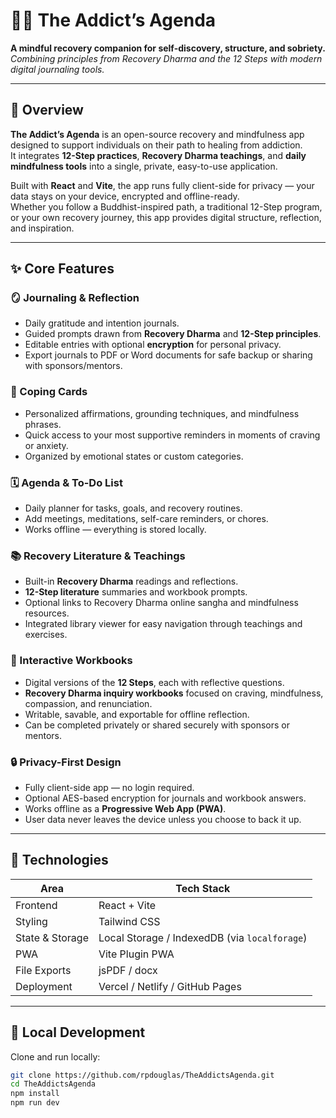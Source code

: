 # 🧘‍♂️ The Addict’s Agenda

**A mindful recovery companion for self-discovery, structure, and sobriety.**  
_Combining principles from Recovery Dharma and the 12 Steps with modern digital journaling tools._

---

## 🌿 Overview

**The Addict’s Agenda** is an open-source recovery and mindfulness app designed to support individuals on their path to healing from addiction.  
It integrates **12-Step practices**, **Recovery Dharma teachings**, and **daily mindfulness tools** into a single, private, easy-to-use application.

Built with **React** and **Vite**, the app runs fully client-side for privacy — your data stays on your device, encrypted and offline-ready.  
Whether you follow a Buddhist-inspired path, a traditional 12-Step program, or your own recovery journey, this app provides digital structure, reflection, and inspiration.

---

## ✨ Core Features

### 🪞 Journaling & Reflection
- Daily gratitude and intention journals.  
- Guided prompts drawn from **Recovery Dharma** and **12-Step principles**.  
- Editable entries with optional **encryption** for personal privacy.  
- Export journals to PDF or Word documents for safe backup or sharing with sponsors/mentors.

### 🧘 Coping Cards
- Personalized affirmations, grounding techniques, and mindfulness phrases.  
- Quick access to your most supportive reminders in moments of craving or anxiety.  
- Organized by emotional states or custom categories.

### 🗓️ Agenda & To-Do List
- Daily planner for tasks, goals, and recovery routines.  
- Add meetings, meditations, self-care reminders, or chores.  
- Works offline — everything is stored locally.

### 📚 Recovery Literature & Teachings
- Built-in **Recovery Dharma** readings and reflections.  
- **12-Step literature** summaries and workbook prompts.  
- Optional links to Recovery Dharma online sangha and mindfulness resources.  
- Integrated library viewer for easy navigation through teachings and exercises.

### 🧩 Interactive Workbooks
- Digital versions of the **12 Steps**, each with reflective questions.  
- **Recovery Dharma inquiry workbooks** focused on craving, mindfulness, compassion, and renunciation.  
- Writable, savable, and exportable for offline reflection.  
- Can be completed privately or shared securely with sponsors or mentors.

### 🔒 Privacy-First Design
- Fully client-side app — no login required.  
- Optional AES-based encryption for journals and workbook answers.  
- Works offline as a **Progressive Web App (PWA)**.  
- User data never leaves the device unless you choose to back it up.

---

## 💎 Technologies

| Area | Tech Stack |
|------|-------------|
| Frontend | React + Vite |
| Styling | Tailwind CSS |
| State & Storage | Local Storage / IndexedDB (via `localforage`) |
| PWA | Vite Plugin PWA |
| File Exports | jsPDF / docx |
| Deployment | Vercel / Netlify / GitHub Pages |

---

## 🔧 Local Development

Clone and run locally:

```bash
git clone https://github.com/rpdouglas/TheAddictsAgenda.git
cd TheAddictsAgenda
npm install
npm run dev
